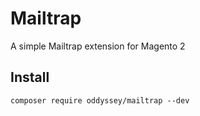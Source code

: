 # Mailtrap
A simple Mailtrap extension for Magento 2

## Install
`composer require oddyssey/mailtrap --dev`
